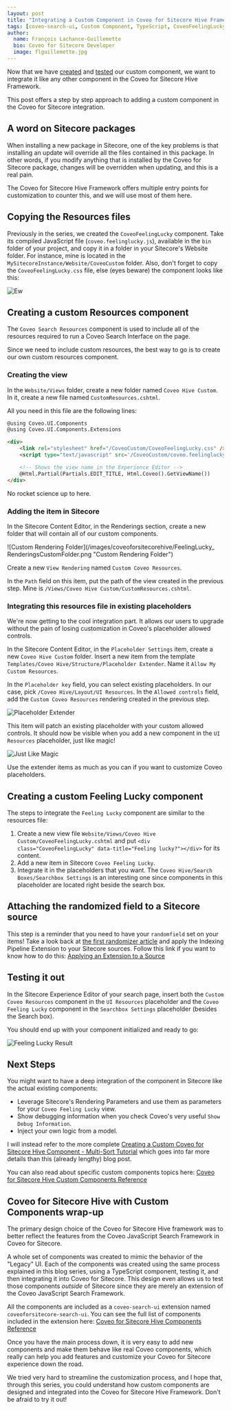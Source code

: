 ```yaml
---
layout: post
title: "Integrating a Custom Component in Coveo for Sitecore Hive Framework"
tags: [coveo-search-ui, Custom Component, TypeScript, CoveoFeelingLucky, CoveoForSitecore, Sitecore, Hive Framework]
author:
  name: François Lachance-Guillemette
  bio: Coveo for Sitecore Developer
  image: flguillemette.jpg
---
```

Now that we have [created](http://source.coveo.com/2017/11/30/randomizer-as-a-component/) and [tested](http://source.coveo.com/2017/12/01/testing-custom-component/) our custom component, we want to integrate it like any other component in the Coveo for Sitecore Hive Framework.

This post offers a step by step approach to adding a custom component in the Coveo for Sitecore integration.

<!-- more -->

## A word on Sitecore packages

When installing a new package in Sitecore, one of the key problems is that installing an update will override all the files contained in this package. In other words, if you modify anything that is installed by the Coveo for Sitecore package, changes will be overridden when updating, and this is a real pain.

The Coveo for Sitecore Hive Framework offers multiple entry points for customization to counter this, and we will use most of them here.

## Copying the Resources files

Previously in the series, we created the `CoveoFeelingLucky` component. Take its compiled JavaScript file (`coveo.feelinglucky.js`), available in the `bin` folder of your project, and copy it in a folder in your Sitecore's Website folder. For instance, mine is located in the `MySitecoreInstance/Website/CoveoCustom` folder. Also, don't forget to copy the `CoveoFeelingLucky.css` file, else (eyes beware) the component looks like this:

![Ew](/images/coveoforsitecorehive/FeelingLucky_Ew.png)

## Creating a custom Resources component

The `Coveo Search Resources` component is used to include all of the resources required to run a Coveo Search Interface on the page.

Since we need to include custom resources, the best way to go is to create our own custom resources component.

### Creating the view

In the `Website/Views` folder, create a new folder named `Coveo Hive Custom`. In it, create a new file named `CustomResources.cshtml`.

All you need in this file are the following lines:

```html
@using Coveo.UI.Components
@using Coveo.UI.Components.Extensions

<div>
    <link rel="stylesheet" href="/CoveoCustom/CoveoFeelingLucky.css" />
    <script type="text/javascript" src='/CoveoCustom/coveo.feelinglucky.js'></script>

    <!-- Shows the view name in the Experience Editor -->
    @Html.Partial(Partials.EDIT_TITLE, Html.Coveo().GetViewName())
</div>
```

No rocket science up to here.

### Adding the item in Sitecore

In the Sitecore Content Editor, in the Renderings section, create a new folder that will contain all of our custom components.

![Custom Rendering Folder](/images/coveoforsitecorehive/FeelingLucky_ RenderingsCustomFolder.png "Custom Rendering Folder")

Create a new `View Rendering` named `Custom Coveo Resources`.

In the `Path` field on this item, put the path of the view created in the previous step. Mine is `/Views/Coveo Hive Custom/CustomResources.cshtml`.

### Integrating this resources file in existing placeholders

We're now getting to the cool integration part. It allows our users to upgrade without the pain of losing customization in Coveo's placeholder allowed controls.

In the Sitecore Content Editor, in the `Placeholder Settings` item, create a new `Coveo Hive Custom` folder. Insert a new item from the template `Templates/Coveo Hive/Structure/Placeholder Extender`. Name it `Allow My Custom Resources`.

In the `Placeholder key` field, you can select existing placeholders. In our case, pick `/Coveo Hive/Layout/UI Resources`. In the `Allowed controls` field, add the `Custom Coveo Resources` rendering created in the previous step.

![Placeholder Extender](/images/coveoforsitecorehive/FeelingLucky_PatchingtheAllowedControls.png "Placeholder Extender")

This item will patch an existing placeholder with your custom allowed controls. It should now be visible when you add a new component in the `UI Resources` placeholder, just like magic!

![Just Like Magic](/images/coveoforsitecorehive/FeelingLucky_JustLikeMagic.png "poof!")

Use the extender items as much as you can if you want to customize Coveo placeholders.

## Creating a custom Feeling Lucky component

The steps to integrate the `Feeling Lucky` component are similar to the resources file:

1. Create a new view file `Website/Views/Coveo Hive Custom/CoveoFeelingLucky.cshtml` and put `<div class="CoveoFeelingLucky" data-title="Feeling lucky?"></div>` for its content.
2. Add a new item in Sitecore `Coveo Feeling Lucky`.
3. Integrate it in the placeholders that you want. The `Coveo Hive/Search Boxes/Searchbox Settings` is an interesting one since components in this placeholder are located right beside the search box.

## Attaching the randomized field to a Sitecore source

This step is a reminder that you need to have your `randomfield` set on your items! Take a look back at [the first randomizer article](http://source.coveo.com/2017/06/20/randomizing-results-from-a-coveo-index/#introducing-a-random-field-on-items) and apply the Indexing Pipeline Extension to your Sitecore sources. Follow this link if you want to know how to do this: [Applying an Extension to a Source](http://www.coveo.com/go?dest=cloudhelp&lcid=9&context=335)

## Testing it out

In the Sitecore Experience Editor of your search page, insert both the `Custom Coveo Resources` component in the `UI Resources` placeholder and the `Coveo Feeling Lucky` component in the `Searchbox Settings` placeholder (besides the Search box).

You should end up with your component initialized and ready to go:

![Feeling Lucky Result](/images/coveoforsitecorehive/FeelingLucky_Result.png "Could not get luckier than with this book recommendation")

## Next Steps

You might want to have a deep integration of the component in Sitecore like the actual existing components:

* Leverage Sitecore's Rendering Parameters and use them as parameters for your `Coveo Feeling Lucky` view.
* Show debugging information when you check Coveo's very useful `Show Debug Information`.
* Inject your own logic from a model.

I will instead refer to the more complete [Creating a Custom Coveo for Sitecore Hive Component - Multi-Sort Tutorial](https://developers.coveo.com/x/4QJPAg) which goes into far more details than this (already lengthy) blog post.

You can also read about specific custom components topics here: [Coveo for Sitecore Hive Custom Components Reference](https://developers.coveo.com/x/0QJPAg)

## Coveo for Sitecore Hive with Custom Components wrap-up

The primary design choice of the Coveo for Sitecore Hive framework was to better reflect the features from the Coveo JavaScript Search Framework in Coveo for Sitecore.

A whole set of components was created to mimic the behavior of the "Legacy" UI. Each of the components was created using the same process explained in this blog series, using a TypeScript component, testing it, and then integrating it into Coveo for Sitecore. This design even allows us to test those components _outside_ of Sitecore since they are merely an extension of the Coveo JavaScript Search Framework.

All the components are included as a `coveo-search-ui` extension named `coveoforsitecore-search-ui`. You can see the full list of components included in the extension here: [Coveo for Sitecore Hive Components Reference](https://developers.coveo.com/x/JCcvAg)

Once you have the main process down, it is very easy to add new components and make them behave like real Coveo components, which really can help you add features and customize your Coveo for Sitecore experience down the road.

We tried very hard to streamline the customization process, and I hope that, through this series, you could understand how custom components are designed and integrated into the Coveo for Sitecore Hive Framework. Don't be afraid to try it out!